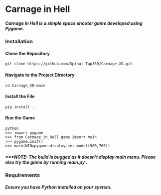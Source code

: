 # Carnage in Hell
##### Carnage in Hell is a simple space shooter game developed using Pygame.

### Installation
#### Clone the Repository
```git clone https://github.com/Spinal-Tap369/Carnage_XD.git```
#### Navigate to the Project Directory
```cd Carnage_XD-main```
#### Install the File
```pip install .```
#### Run the Game
```
python
>>> import pygame
>>> from Carnage_in_Hell.game import main
>>> pygame.init()
>>> main(WIN=pygame.display.set_mode((900,700))
```
##### ***NOTE: The build is bugged as it doesn't display main menu. Please also try the game by running main.py .  
### Requirements
##### Ensure you have Python installed on your system.
